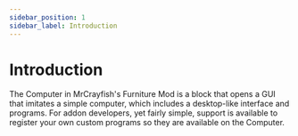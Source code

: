```yaml
---
sidebar_position: 1
sidebar_label: Introduction
---
```


# Introduction

The Computer in MrCrayfish's Furniture Mod is a block that opens a GUI that imitates a simple computer, which includes a desktop-like interface and programs. For addon developers, yet fairly simple, support is available to register your own custom programs so they are available on the Computer.

